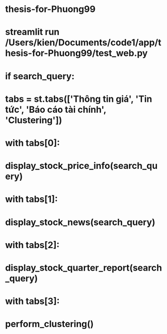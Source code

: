 # thesis-for-Phuong99

# streamlit run /Users/kien/Documents/code1/app/thesis-for-Phuong99/test_web.py 


# if search_query:
#     tabs = st.tabs(['Thông tin giá', 'Tin tức', 'Báo cáo tài chính', 'Clustering'])
#
#     with tabs[0]:
#         display_stock_price_info(search_query)
#     with tabs[1]:
#         display_stock_news(search_query)
#     with tabs[2]:
#         display_stock_quarter_report(search_query)
#     with tabs[3]:
#         perform_clustering()